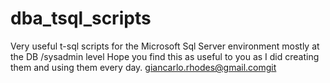 # dba_tsql_scripts
Very useful t-sql scripts for the Microsoft Sql Server environment mostly at the DB /sysadmin level 
Hope you find this as useful to you as I did creating them and using them every day. 
giancarlo.rhodes@gmail.comgit


